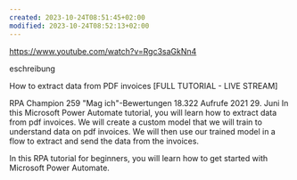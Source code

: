 ```yaml
---
created: 2023-10-24T08:51:45+02:00
modified: 2023-10-24T08:52:13+02:00
---
```


https://www.youtube.com/watch?v=Rgc3saGkNn4

eschreibung

How to extract data from PDF invoices [FULL TUTORIAL - LIVE STREAM]

RPA Champion
259
"Mag ich"-Bewertungen
18.322
Aufrufe
2021
29. Juni
In this Microsoft Power Automate tutorial, you will learn how to extract data from pdf invoices. We will create a custom model that we will train to understand data on pdf invoices. We will then use our trained model in a flow to extract and send the data from the invoices.
 
In this RPA tutorial for beginners, you will learn how to get started with Microsoft Power Automate.
